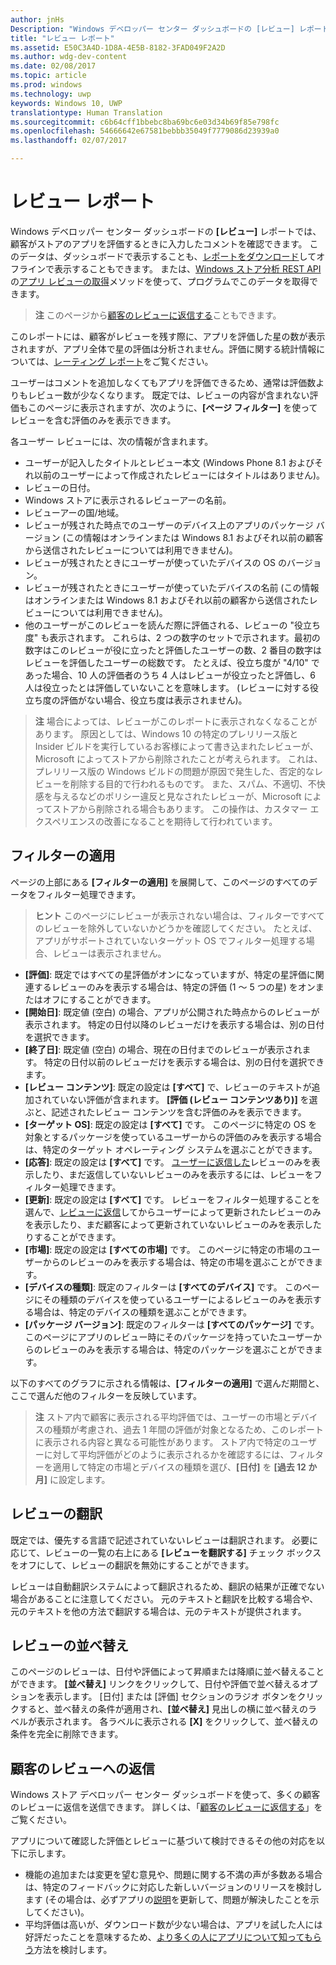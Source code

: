 ```yaml
---
author: jnHs
Description: "Windows デベロッパー センター ダッシュボードの [レビュー] レポートでは、顧客がストアのアプリを評価するときに入力したコメントを確認できます。"
title: "レビュー レポート"
ms.assetid: E50C3A4D-1D8A-4E5B-8182-3FAD049F2A2D
ms.author: wdg-dev-content
ms.date: 02/08/2017
ms.topic: article
ms.prod: windows
ms.technology: uwp
keywords: Windows 10, UWP
translationtype: Human Translation
ms.sourcegitcommit: c6b64cff1bbebc8ba69bc6e03d34b69f85e798fc
ms.openlocfilehash: 54666642e67581bebbb35049f7779086d23939a0
ms.lasthandoff: 02/07/2017

---
```


# <a name="reviews-report"></a>レビュー レポート


Windows デベロッパー センター ダッシュボードの **[レビュー]** レポートでは、顧客がストアのアプリを評価するときに入力したコメントを確認できます。 このデータは、ダッシュボードで表示することも、[レポートをダウンロード](download-analytic-reports.md)してオフラインで表示することもできます。 または、[Windows ストア分析 REST API](../monetize/access-analytics-data-using-windows-store-services.md) の[アプリ レビューの取得](../monetize/get-app-reviews.md)メソッドを使って、プログラムでこのデータを取得できます。

> **注**  このページから[顧客のレビューに返信する](respond-to-customer-reviews.md)こともできます。

このレポートには、顧客がレビューを残す際に、アプリを評価した星の数が表示されますが、アプリ全体で星の評価は分析されません。評価に関する統計情報については、[レーティング レポート](ratings-report.md)をご覧ください。

ユーザーはコメントを追加しなくてもアプリを評価できるため、通常は評価数よりもレビュー数が少なくなります。 既定では、レビューの内容が含まれない評価もこのページに表示されますが、次のように、**[ページ フィルター]** を使ってレビューを含む評価のみを表示できます。

各ユーザー レビューには、次の情報が含まれます。

-   ユーザーが記入したタイトルとレビュー本文  (Windows Phone 8.1 およびそれ以前のユーザーによって作成されたレビューにはタイトルはありません)。
-   レビューの日付。
-   Windows ストアに表示されるレビューアーの名前。
-   レビューアーの国/地域。
-   レビューが残された時点でのユーザーのデバイス上のアプリのパッケージ バージョン  (この情報はオンラインまたは Windows 8.1 およびそれ以前の顧客から送信されたレビューについては利用できません)。
-   レビューが残されたときにユーザーが使っていたデバイスの OS のバージョン。
-   レビューが残されたときにユーザーが使っていたデバイスの名前  (この情報はオンラインまたは Windows 8.1 およびそれ以前の顧客から送信されたレビューについては利用できません)。
-   他のユーザーがこのレビューを読んだ際に評価される、レビューの "役立ち度" も表示されます。 これらは、2 つの数字のセットで示されます。最初の数字はこのレビューが役に立ったと評価したユーザーの数、2 番目の数字はレビューを評価したユーザーの総数です。 たとえば、役立ち度が "4/10" であった場合、10 人の評価者のうち 4 人はレビューが役立ったと評価し、6 人は役立ったとは評価していないことを意味します。 (レビューに対する役立ち度の評価がない場合、役立ち度は表示されません)。

> **注** 場合によっては、レビューがこのレポートに表示されなくなることがあります。 原因としては、Windows 10 の特定のプレリリース版と Insider ビルドを実行しているお客様によって書き込まれたレビューが、Microsoft によってストアから削除されたことが考えられます。 これは、プレリリース版の Windows ビルドの問題が原因で発生した、否定的なレビューを削除する目的で行われるものです。 また、スパム、不適切、不快感を与えるなどのポリシー違反と見なされたレビューが、Microsoft によってストアから削除される場合もあります。 この操作は、カスタマー エクスペリエンスの改善になることを期待して行われています。

## <a name="apply-filters"></a>フィルターの適用


ページの上部にある **[フィルターの適用]** を展開して、このページのすべてのデータをフィルター処理できます。

>**ヒント**  このページにレビューが表示されない場合は、フィルターですべてのレビューを除外していないかどうかを確認してください。 たとえば、アプリがサポートされていないターゲット OS でフィルター処理する場合、レビューは表示されません。

-   **[評価]**: 既定ではすべての星評価がオンになっていますが、特定の星評価に関連するレビューのみを表示する場合は、特定の評価 (1 ～ 5 つの星) をオンまたはオフにすることができます。
-   **[開始日]**: 既定値 (空白) の場合、アプリが公開された時点からのレビューが表示されます。 特定の日付以降のレビューだけを表示する場合は、別の日付を選択できます。
-   **[終了日]**: 既定値 (空白) の場合、現在の日付までのレビューが表示されます。 特定の日付以前のレビューだけを表示する場合は、別の日付を選択できます。
-   **[レビュー コンテンツ]**: 既定の設定は **[すべて]** で、レビューのテキストが追加されていない評価が含まれます。 **[評価 (レビュー コンテンツあり)]** を選ぶと、記述されたレビュー コンテンツを含む評価のみを表示できます。
-   **[ターゲット OS]**: 既定の設定は **[すべて]** です。 このページに特定の OS を対象とするパッケージを使っているユーザーからの評価のみを表示する場合は、特定のターゲット オペレーティング システムを選ぶことができます。
-   **[応答]**: 既定の設定は **[すべて]** です。 [ユーザーに返信した](respond-to-customer-reviews.md)レビューのみを表示したり、まだ返信していないレビューのみを表示するには、レビューをフィルター処理できます。
-   **[更新]**: 既定の設定は **[すべて]** です。 レビューをフィルター処理することを選んで、[レビューに返信](respond-to-customer-reviews.md)してからユーザーによって更新されたレビューのみを表示したり、まだ顧客によって更新されていないレビューのみを表示したりすることができます。
-   **[市場]**: 既定の設定は **[すべての市場]** です。 このページに特定の市場のユーザーからのレビューのみを表示する場合は、特定の市場を選ぶことができます。
-   **[デバイスの種類]**: 既定のフィルターは **[すべてのデバイス]** です。 このページにその種類のデバイスを使っているユーザーによるレビューのみを表示する場合は、特定のデバイスの種類を選ぶことができます。
-   **[パッケージ バージョン]**: 既定のフィルターは **[すべてのパッケージ]** です。 このページにアプリのレビュー時にそのパッケージを持っていたユーザーからのレビューのみを表示する場合は、特定のパッケージを選ぶことができます。

以下のすべてのグラフに示される情報は、**[フィルターの適用]** で選んだ期間と、ここで選んだ他のフィルターを反映しています。

> **注**  ストア内で顧客に表示される平均評価では、ユーザーの市場とデバイスの種類が考慮され、過去 1 年間の評価が対象となるため、このレポートに表示される内容と異なる可能性があります。 ストア内で特定のユーザーに対して平均評価がどのように表示されるかを確認するには、フィルターを適用して特定の市場とデバイスの種類を選び、**[日付]** を **[過去 12 か月]** に設定します。

## <a name="translating-reviews"></a>レビューの翻訳


既定では、優先する言語で記述されていないレビューは翻訳されます。 必要に応じて、レビューの一覧の右上にある **[レビューを翻訳する]** チェック ボックスをオフにして、レビューの翻訳を無効にすることができます。

レビューは自動翻訳システムによって翻訳されるため、翻訳の結果が正確でない場合があることに注意してください。 元のテキストと翻訳を比較する場合や、元のテキストを他の方法で翻訳する場合は、元のテキストが提供されます。

## <a name="sorting-reviews"></a>レビューの並べ替え


このページのレビューは、日付や評価によって昇順または降順に並べ替えることができます。 **[並べ替え]** リンクをクリックして、日付や評価で並べ替えるオプションを表示します。 [日付] または [評価] セクションのラジオ ボタンをクリックすると、並べ替えの条件が適用され、**[並べ替え]** 見出しの横に並べ替えのラベルが表示されます。 各ラベルに表示される **[X]** をクリックして、並べ替えの条件を完全に削除できます。

## <a name="responding-to-customer-reviews"></a>顧客のレビューへの返信

Windows ストア デベロッパー センター ダッシュボードを使って、多くの顧客のレビューに返信を送信できます。 詳しくは、「[顧客のレビューに返信する](respond-to-customer-reviews.md)」をご覧ください。

アプリについて確認した評価とレビューに基づいて検討できるその他の対応を以下に示します。

-   機能の追加または変更を望む意見や、問題に関する不満の声が多数ある場合は、特定のフィードバックに対応した新しいバージョンのリリースを検討します  (その場合は、必ずアプリの[説明](create-app-descriptions.md)を更新して、問題が解決したことを示してください)。
-   平均評価は高いが、ダウンロード数が少ない場合は、アプリを試した人には好評だったことを意味するため、[より多くの人にアプリについて知ってもらう](app-promotion-and-customer-engagement.md)方法を検討します。


 

 

 

